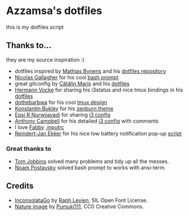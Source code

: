 # Azzamsa's dotfiles

this is my dotfiles script

## Thanks to...

they are my source inspiration :)

* dotfiles inspired by [Mathias Bynens](https://github.com/mathiasbynens) and his [dotfiles repository](https://github.com/mathiasbynens/dotfiles)
* [Nicolas Gallagher](http://nicolasgallagher.com/) for his cool [bash prompt](https://github.com/necolas/dotfiles)
* great gitconfig by [Cătălin Mariș](https://github.com/alrra) and his [dotfiles](https://github.com/alrra/dotfiles/blob/master/src/git/gitconfig)
* [Hermann Vocke](http://hamvocke.com/) for sharing his i3status and nice tmux bindings in his [dotfiles](https://github.com/hamvocke/dotfiles)
* [dothebarbwa](https://www.reddit.com/user/dothebarbwa) for his cool [tmux design](https://www.reddit.com/r/unixporn/comments/3cn5gi/tmux_is_my_wm_on_os_x/)
* [Konstantin Bukley](http://madundead.rocks/) for his [zenburn theme](https://gist.github.com/madundead/4148605)
* [Epsi R Nurwijayadi](http://epsi-rns.github.io) for sharing [i3 config](https://github.com/epsi-rns/dotfiles)
* [Anthony Campbell](http://acampbell.uk/) for his detailed [i3 config](http://www.acampbell.org.uk/linux/i3.html) with comments
* I love [Fabby](https://askubuntu.com/users/344926/fabby) [.inputrc](https://askubuntu.com/questions/280327/how-to-make-terminal-autocomplete-when-there-are-several-files-directory)
* [Reindert-Jan Ekker](http://www.rjekker.nl/) for his nice low battery notification pop-up  [script](https://github.com/rjekker/i3-battery-popup)

### Great thanks to

* [Tom Jobbins](https://github.com/TheBloke) solved many problems and tidy up all the messes.
* [Noam Postavsky](https://github.com/npostavs) solved bash prompt to works with ansi-term.

## Credits

- [InconsolataGo](http://levien.com/type/myfonts/inconsolata/) by [Raph Levien](http://levien.com), SIL Open Font License.
- [Nature image](https://pixabay.com/en/light-sunset-nature-spikes-1939673/) by [Pumuki111](https://pixabay.com/en/users/Pumuki111-4142691/), CC0 Creative Commons.
